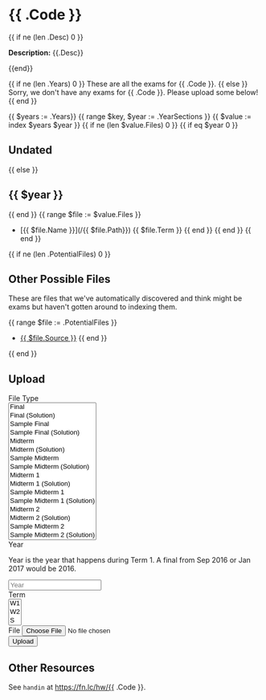 # {{ .Code }}
{{ if ne (len .Desc) 0 }}
<p><strong>Description:</strong> {{.Desc}}</p>
{{end}}

{{ if ne (len .Years) 0 }}
These are all the exams for {{ .Code }}.
{{ else }}
Sorry, we don't have any exams for {{ .Code }}. Please upload some below!
{{ end }}

{{ $years := .Years}}
{{ range $key, $year := .YearSections }}
{{ $value := index $years $year }}
{{ if ne (len $value.Files) 0 }}
{{ if eq $year 0 }}
## Undated
{{ else }}
## {{ $year }}
{{ end }}
{{ range $file := $value.Files }}
* [{{ $file.Name }}](/{{ $file.Path}}) {{ $file.Term }}
{{ end }}
{{ end }}
{{ end }}

{{ if ne (len .PotentialFiles) 0 }}
## Other Possible Files

These are files that we've automatically discovered and think might be exams but
haven't gotten around to indexing them.

{{ range $file := .PotentialFiles }}
* [{{ $file.Source }}]({{$file.Source}})
{{ end }}

{{ end }}

## Upload

<style>input#shouldbeempty{display:none;}</style>
<form method="POST" action="/upload?course={{.Code}}" enctype="multipart/form-data">
  <div class="form-group">
    <label for="name">File Type</label>
    <br>
    <select id="name" name="name" size="16">
      <option>Final</option>
      <option>Final (Solution)</option>
      <option>Sample Final</option>
      <option>Sample Final (Solution)</option>
      <option>Midterm</option>
      <option>Midterm (Solution)</option>
      <option>Sample Midterm</option>
      <option>Sample Midterm (Solution)</option>
      <option>Midterm 1</option>
      <option>Midterm 1 (Solution)</option>
      <option>Sample Midterm 1</option>
      <option>Sample Midterm 1 (Solution)</option>
      <option>Midterm 2</option>
      <option>Midterm 2 (Solution)</option>
      <option>Sample Midterm 2</option>
      <option>Sample Midterm 2 (Solution)</option>
    </select>
  </div>
  <div class="form-group">
    <label for="year">Year</label>
    <p class="help-block">Year is the year that happens during Term 1. A final
    from Sep 2016 or Jan 2017 would be 2016.</p>
    <input type="number" class="form-control" id="year" name="year" placeholder="Year">
  </div>
  <div class="form-group">
    <label for="term">Term</label>
    <br>
    <select id="term" size="3" name="term">
      <option>W1</option>
      <option>W2</option>
      <option>S</option>
    </select>
  </div>
  <div class="form-group">
    <label for="exam">File</label>
    <input type="file" id="exam" name="exam">
  </div>
  <input type="text" id="shouldbeempty" name="shouldbeempty">
  <button type="submit" class="btn btn-default">Upload</button>
</form>


## Other Resources

See `handin` at https://fn.lc/hw/{{ .Code }}.

